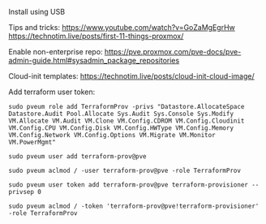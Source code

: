 
Install using USB

Tips and tricks:
https://www.youtube.com/watch?v=GoZaMgEgrHw
https://technotim.live/posts/first-11-things-proxmox/


Enable non-enterprise repo:
https://pve.proxmox.com/pve-docs/pve-admin-guide.html#sysadmin_package_repositories

Cloud-init templates:
https://technotim.live/posts/cloud-init-cloud-image/


Add terraform user token:

```
sudo pveum role add TerraformProv -privs "Datastore.AllocateSpace Datastore.Audit Pool.Allocate Sys.Audit Sys.Console Sys.Modify VM.Allocate VM.Audit VM.Clone VM.Config.CDROM VM.Config.Cloudinit VM.Config.CPU VM.Config.Disk VM.Config.HWType VM.Config.Memory VM.Config.Network VM.Config.Options VM.Migrate VM.Monitor VM.PowerMgmt"

sudo pveum user add terraform-prov@pve

sudo pveum aclmod / -user terraform-prov@pve -role TerraformProv

sudo pveum user token add terraform-prov@pve terraform-provisioner --privsep 0

sudo pveum aclmod / -token 'terraform-prov@pve!terraform-provisioner' -role TerraformProv

```